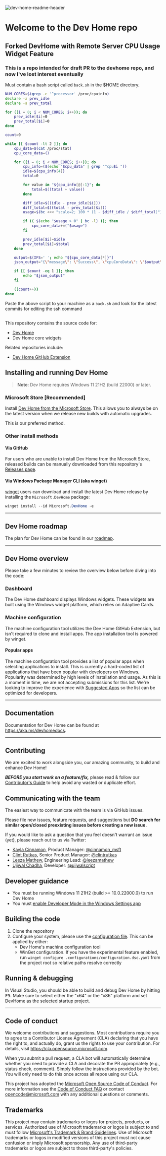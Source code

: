 ![dev-home-readme-header](https://github.com/microsoft/devhome/blob/main/src/Assets/Preview/StoreDisplay-150.png)

# Welcome to the Dev Home repo
## Forked DevHome with Remote Server CPU Usage Widget Feature
### This is a repo intended for draft PR to the devhome repo, and now I've lost interest eventually
Must contain a bash script called `back.sh` in the $HOME directory.
```bash
NUM_CORES=$(grep -c '^processor' /proc/cpuinfo)
declare -a prev_idle
declare -a prev_total

for ((i = 0; i < NUM_CORES; i++)); do
    prev_idle[$i]=0
    prev_total[$i]=0
done

count=0

while [[ $count -lt 2 ]]; do
    cpu_data=$(cat /proc/stat)
    cpu_core_data=()

    for ((i = 0; i < NUM_CORES; i++)); do
        cpu_info=($(echo "$cpu_data" | grep "^cpu$i "))
        idle=${cpu_info[4]}
        total=0

        for value in "${cpu_info[@]:1}"; do
            total=$((total + value))
        done

        diff_idle=$((idle - prev_idle[$i]))
        diff_total=$((total - prev_total[$i]))
        usage=$(bc <<< "scale=2; 100 * (1 - $diff_idle / $diff_total)")

        if (( $(echo "$usage > 0" | bc -l) )); then
            cpu_core_data+=("$usage")
        fi

        prev_idle[$i]=$idle
        prev_total[$i]=$total
    done

    output=$(IFS=' '; echo "${cpu_core_data[*]}")
    json_output="{\"message\": \"Success\", \"cpuCoreData\": \"$output\", \"cores\":\"$NUM_CORES\"}"

    if [[ $count -eq 1 ]]; then
        echo "$json_output"
    fi

    ((count++))
done
```
Paste the above script to your machine as a `back.sh` and look for the latest commits for editing the ssh command

##

This repository contains the source code for:

* [Dev Home](https://aka.ms/devhome)
* Dev Home core widgets

Related repositories include:

* [Dev Home GitHub Extension](https://github.com/microsoft/devhomegithubextension)

## Installing and running Dev Home

> **Note**: Dev Home requires Windows 11 21H2 (build 22000) or later.

### Microsoft Store [Recommended]

Install [Dev Home from the Microsoft Store](https://aka.ms/devhome).
This allows you to always be on the latest version when we release new builds with automatic upgrades.

This is our preferred method.

### Other install methods

#### Via GitHub

For users who are unable to install Dev Home from the Microsoft Store, released builds can be manually downloaded from this repository's [Releases page](https://github.com/microsoft/devhome/releases).

#### Via Windows Package Manager CLI (aka winget)

[winget](https://github.com/microsoft/winget-cli) users can download and install the latest Dev Home release by installing the `Microsoft.DevHome` package:

```powershell
winget install --id Microsoft.DevHome -e
```

---

## Dev Home roadmap

The plan for Dev Home can be found in our [roadmap](docs/roadmap.md).

---

## Dev Home overview

Please take a few minutes to review the overview below before diving into the code:

### Dashboard

The Dev Home dashboard displays Windows widgets. These widgets are built using the Windows widget platform, which relies on Adaptive Cards.

### Machine configuration

The machine configuration tool utilizes the Dev Home GitHub Extension, but isn't required to clone and install apps. The app installation tool is powered by winget.

#### Popular apps

The machine configuration tool provides a list of popular apps when selecting applications to install. This is currently a hard-coded list of applications that have been popular with developers on Windows. Popularity was determined by high levels of installation and usage. As this is a moment in time, we are not accepting submissions for this list. We're looking to improve the experience with [Suggested Apps](https://github.com/microsoft/devhome/issues/375) so the list can be optimized for developers.

---

## Documentation

Documentation for Dev Home can be found at https://aka.ms/devhomedocs.

---

## Contributing

We are excited to work alongside you, our amazing community, to build and enhance Dev Home!

***BEFORE you start work on a feature/fix,*** please read & follow our [Contributor's Guide](CONTRIBUTING.md) to help avoid any wasted or duplicate effort.

## Communicating with the team

The easiest way to communicate with the team is via GitHub issues.

Please file new issues, feature requests, and suggestions but **DO search for similar open/closed preexisting issues before creating a new issue.**

If you would like to ask a question that you feel doesn't warrant an issue (yet), please reach out to us via Twitter:

* [Kayla Cinnamon](https://github.com/cinnamon-msft), Product Manager: [@cinnamon_msft](https://twitter.com/cinnamon_msft)
* [Clint Rutkas](https://github.com/crutkas), Senior Product Manager: [@clintrutkas](https://twitter.com/clintrutkas) 
* [Leeza Mathew](https://github.com/mathewleeza), Engineering Lead: [@leezamathew](https://twitter.com/leezamathew)
* [Ujjwal Chadha](https://github.com/ujjwalchadha), Developer: [@ujjwalscript](https://twitter.com/ujjwalscript)

## Developer guidance

* You must be running Windows 11 21H2 (build >= 10.0.22000.0) to run Dev Home
* You must [enable Developer Mode in the Windows Settings app](https://docs.microsoft.com/en-us/windows/uwp/get-started/enable-your-device-for-development)

## Building the code

1. Clone the repository
2. Configure your system, please use the [configuration file](.configurations/configuration.dsc.yaml). This can be applied by either:
   * Dev Home's machine configuration tool
   * WinGet configuration. If you have the experimental feature enabled, run `winget configure .configurations/configuration.dsc.yaml` from the project root so relative paths resolve correctly

## Running & debugging

In Visual Studio, you should be able to build and debug Dev Home by hitting <kbd>F5</kbd>. Make sure to select either the "x64" or the "x86" platform and set DevHome as the selected startup project.

---

## Code of conduct

We welcome contributions and suggestions. Most contributions require you to agree to a Contributor License Agreement (CLA) declaring that you have the right to, and actually do, grant us the rights to use your contribution. For details, visit https://cla.opensource.microsoft.com.

When you submit a pull request, a CLA bot will automatically determine whether you need to provide a CLA and decorate the PR appropriately (e.g., status check, comment). Simply follow the instructions provided by the bot. You will only need to do this once across all repos using our CLA.

This project has adopted the [Microsoft Open Source Code of Conduct](https://opensource.microsoft.com/codeofconduct/). For more information see the [Code of Conduct FAQ](https://opensource.microsoft.com/codeofconduct/faq/) or contact [opencode@microsoft.com](mailto:opencode@microsoft.com) with any additional questions or comments.

## Trademarks

This project may contain trademarks or logos for projects, products, or services. Authorized use of Microsoft trademarks or logos is subject to and must follow [Microsoft's Trademark & Brand Guidelines](https://www.microsoft.com/en-us/legal/intellectualproperty/trademarks/usage/general). Use of Microsoft trademarks or logos in modified versions of this project must not cause confusion or imply Microsoft sponsorship. Any use of third-party trademarks or logos are subject to those third-party's policies.
